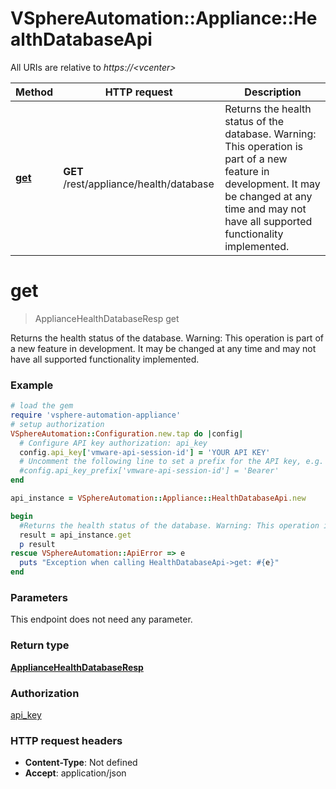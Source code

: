 # VSphereAutomation::Appliance::HealthDatabaseApi

All URIs are relative to *https://&lt;vcenter&gt;*

Method | HTTP request | Description
------------- | ------------- | -------------
[**get**](HealthDatabaseApi.md#get) | **GET** /rest/appliance/health/database | Returns the health status of the database. Warning: This operation is part of a new feature in development. It may be changed at any time and may not have all supported functionality implemented.


# **get**
> ApplianceHealthDatabaseResp get

Returns the health status of the database. Warning: This operation is part of a new feature in development. It may be changed at any time and may not have all supported functionality implemented.

### Example
```ruby
# load the gem
require 'vsphere-automation-appliance'
# setup authorization
VSphereAutomation::Configuration.new.tap do |config|
  # Configure API key authorization: api_key
  config.api_key['vmware-api-session-id'] = 'YOUR API KEY'
  # Uncomment the following line to set a prefix for the API key, e.g. 'Bearer' (defaults to nil)
  #config.api_key_prefix['vmware-api-session-id'] = 'Bearer'
end

api_instance = VSphereAutomation::Appliance::HealthDatabaseApi.new

begin
  #Returns the health status of the database. Warning: This operation is part of a new feature in development. It may be changed at any time and may not have all supported functionality implemented.
  result = api_instance.get
  p result
rescue VSphereAutomation::ApiError => e
  puts "Exception when calling HealthDatabaseApi->get: #{e}"
end
```

### Parameters
This endpoint does not need any parameter.

### Return type

[**ApplianceHealthDatabaseResp**](ApplianceHealthDatabaseResp.md)

### Authorization

[api_key](../README.md#api_key)

### HTTP request headers

 - **Content-Type**: Not defined
 - **Accept**: application/json




